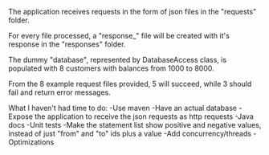 The application receives requests in the form of json files in the "requests" folder. 

For every file processed, a "response_<filename>" file will be created with it's response in the "responses" folder.

The dummy "database", represented by DatabaseAccess class, is populated with 8 customers with balances from 1000 to 8000.

From the 8 example request files provided, 5 will succeed, while 3 should fail and return error messages.


What I haven't had time to do:
-Use maven
-Have an actual database
-Expose the application to receive the json requests as http requests
-Java docs
-Unit tests
-Make the statement list show positive and negative values, instead of just "from" and "to" ids plus a value
-Add concurrency/threads
-Optimizations